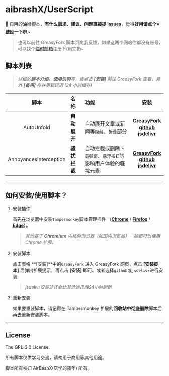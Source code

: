 # aibrashX/UserScript


🔨 自用的油猴脚本，**有什么需求、建议、问题直接提 [Issues](https://github.com/XIU2/UserScript/issues/new/choose)**，觉得**好用请点个⭐鼓励一下叭~**   

> 也可以前往 GreasyFork 脚本页向我反馈，如果这两个网站你都没有账号，可以找个[临时邮箱](https://linshiyouxiang.cn/)注册下(用完扔~    
  

## 脚本列表

> _详细的**脚本介绍、使用说明**等，请点击 **\[安装\]** 前往 GreasyFork 查看，另外 **\[备用\]** 存在更新延迟 (24 小时缓存)_  

| 脚本 | 名称 | 功能 | 安装 |
| :----: | :---- | :---- | :----: |
| AutoUnfold | **自动展开** | 自动展开文章或新闻等`隐藏`、`折叠`部分 | **[GreasyFork](https://greasyfork.org/zh-CN/scripts/438656)** <br> **[github](https://github.com/AirBashX/UserScript/raw/master/AutoUnfold.user.js)** <br> **[jsdelivr](https://cdn.jsdelivr.net/gh/AirBashX/UserScript/AutoUnfold.user.js)** |
|AnnoyancesInterception | **骚扰拦截** | 自动拦截或删除`下载弹窗`、`悬浮按钮`等影响用户体验的骚扰元素 | **[GreasyFork](https://greasyfork.org/zh-CN/scripts/440871)** <br> **[github](https://github.com/AirBashX/UserScript/raw/master/AnnoyancesInterception.user.js)** <br> **[jsdelivr](https://cdn.jsdelivr.net/gh/AirBashX/UserScript/AnnoyancesInterception.user.js)** |

****

## 如何安装/使用脚本？

1. 安装插件
	
	首先在浏览器中安装`Tampermonkey`脚本管理插件
	（**[Chrome](https://pan.lanzouo.com/b073l8d1e)** / **[Firefox](https://addons.mozilla.org/firefox/addon/tampermonkey/)** / **[Edge](https://microsoftedge.microsoft.com/addons/detail/tampermonkey/iikmkjmpaadaobahmlepeloendndfphd?hl=zh-CN)）。**
	> _其他基于 **Chromium** 内核的浏览器（如国内浏览器）一般都可以使用 Chrome 扩展。_ 

2. 安装脚本
	
	点击表格 **\[安装\]**中的`GreasyFork` 进入 GreasyFork 网页，点击 **\[安装脚本\]** 后弹出扩展提示，再点击 **\[安装\]** 即可。或者选择`github`或`jsdelivr`进行安装
	> _jsdelivr安装途径会比其他途径晚24小时刷新_  

3. 重新安装
	
	如果要重装脚本，请记得在 Tampermonkey 扩展的**回收站中彻底删除**脚本后再去重新安装脚本。
  

****

## License

The GPL-3.0 License.

所有脚本仅供学习交流，请勿用于商用等其他用途。  

脚本所有权归 AirBashX(厌学的骚年) 所有。  